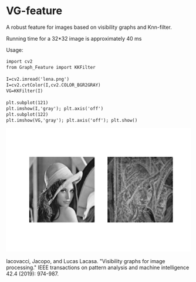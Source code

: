 # VG-feature
A robust feature for images based on visibility graphs and Knn-filter.

Running time for a 32*32 image is approximately 40 ms

Usage:

```
import cv2
from Graph_Feature import KKFilter

I=cv2.imread('lena.png')
I=cv2.cvtColor(I,cv2.COLOR_BGR2GRAY)
VG=KKFilter(I)

plt.subplot(121)
plt.imshow(I,'gray'); plt.axis('off')
plt.subplot(122)
plt.imshow(VG,'gray'); plt.axis('off'); plt.show()
```

![plot](feature.png)




Iacovacci, Jacopo, and Lucas Lacasa. "Visibility graphs for image processing." IEEE transactions on pattern analysis and machine intelligence 42.4 (2019): 974-987.
